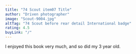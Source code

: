 ```yaml
---
title: "74 Scout item07 Title"
author: "Driven photographer"
image: "Scout-9004.jpg"
altTag: "74 Scout before rear detail International badge"
rating: 4.5
buyLink: "/"
---
```


I enjoyed this book very much, and so did my 3 year old.